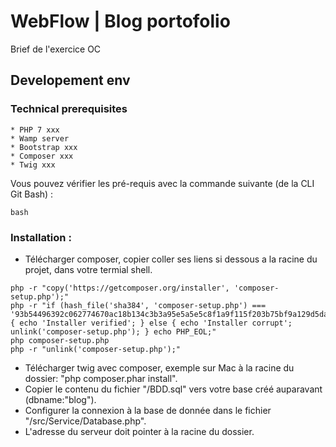  # WebFlow | Blog portofolio

Brief de l'exercice OC

## Developement env

### Technical prerequisites

    * PHP 7 xxx
    * Wamp server
    * Bootstrap xxx
    * Composer xxx
    * Twig xxx 

Vous pouvez vérifier les pré-requis avec la commande suivante (de la CLI Git Bash) :

```
bash

```

### Installation :

* Télécharger composer, copier coller ses liens si dessous a la racine du projet, dans votre termial shell.
```
php -r "copy('https://getcomposer.org/installer', 'composer-setup.php');"
php -r "if (hash_file('sha384', 'composer-setup.php') === '93b54496392c062774670ac18b134c3b3a95e5a5e5c8f1a9f115f203b75bf9a129d5daa8ba6a13e2cc8a1da0806388a8') { echo 'Installer verified'; } else { echo 'Installer corrupt'; unlink('composer-setup.php'); } echo PHP_EOL;"
php composer-setup.php
php -r "unlink('composer-setup.php');"
```

* Télécharger twig avec composer, exemple sur Mac à la racine du dossier: "php composer.phar install".
* Copier le contenu du fichier "/BDD.sql" vers votre base créé auparavant (dbname:"blog").
* Configurer la connexion à la base de donnée dans le fichier "/src/Service/Database.php".
* L'adresse du serveur doit pointer à la racine du dossier.
